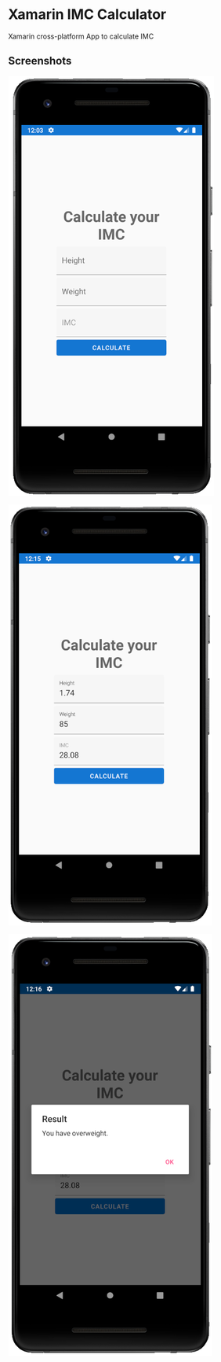 # Xamarin IMC Calculator
Xamarin cross-platform App to calculate IMC

## Screenshots

![Screenshot 1](./wiki/img/imc-calculator-preview.PNG)

![Screenshot 2](./wiki/img/imc-calculator-preview-2.PNG)

![Screenshot 3](./wiki/img/imc-calculator-preview-3.PNG)
